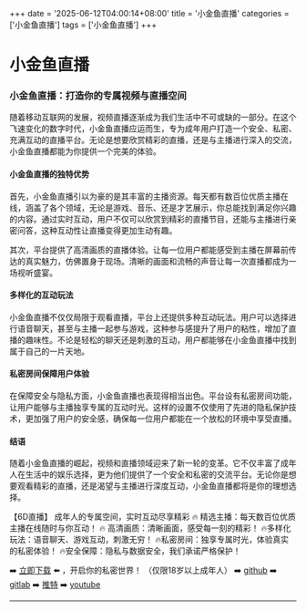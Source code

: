 +++
date = '2025-06-12T04:00:14+08:00'
title = '小金鱼直播'
categories = ['小金鱼直播']
tags = ['小金鱼直播']
+++

# 小金鱼直播

### 小金鱼直播：打造你的专属视频与直播空间

随着移动互联网的发展，视频直播逐渐成为我们生活中不可或缺的一部分。在这个飞速变化的数字时代，小金鱼直播应运而生，专为成年用户打造一个安全、私密、充满互动的直播平台。无论是想要欣赏精彩的直播，还是与主播进行深入的交流，小金鱼直播都能为你提供一个完美的体验。

#### 小金鱼直播的独特优势

首先，小金鱼直播引以为豪的是其丰富的主播资源。每天都有数百位优质主播在线，涵盖了各个领域，无论是游戏、音乐、还是才艺展示，你总能找到满足你兴趣的内容。通过实时互动，用户不仅可以欣赏到精彩的直播节目，还能与主播进行亲密问答，这种互动性让直播变得更加生动有趣。

其次，平台提供了高清画质的直播体验。让每一位用户都能感受到主播在屏幕前传达的真实魅力，仿佛置身于现场。清晰的画面和流畅的声音让每一次直播都成为一场视听盛宴。

#### 多样化的互动玩法

小金鱼直播不仅仅局限于观看直播，平台上还提供多种互动玩法。用户可以选择进行语音聊天，甚至与主播一起参与游戏，这种参与感提升了用户的粘性，增加了直播的趣味性。不论是轻松的聊天还是刺激的互动，用户都能够在小金鱼直播中找到属于自己的一片天地。

#### 私密房间保障用户体验

在保障安全与隐私方面，小金鱼直播也表现得相当出色。平台设有私密房间功能，让用户能够与主播独享专属的互动时光。这样的设置不仅使用了先进的隐私保护技术，更加强了用户的安全感，确保每一位用户都能在一个放松的环境中享受直播。

#### 结语

随着小金鱼直播的崛起，视频和直播领域迎来了新一轮的变革。它不仅丰富了成年人在生活中的娱乐选择，更为他们提供了一个安全和私密的交流平台。无论你是想要观看精彩的直播，还是渴望与主播进行深度互动，小金鱼直播都将是你的理想选择。

【6D直播】
成年人的专属空间，实时互动尽享精彩
🔥 精选主播：每天数百位优质主播在线随时与你互动！
🔥 高清画质：清晰画面，感受每一刻的精彩！
🔥多样化玩法：语音聊天、游戏互动，刺激无穷！
🔥私密房间：独享专属时光，体验真实的私密体验！
🔥安全保障：隐私与数据安全，我们承诺严格保护！

➡️ [立即下载](https://down123.s3.ap-east-1.amazonaws.com/down/down.html?channelCode=blog) ⬅️ ，开启你的私密世界！
（仅限18岁以上成年人）
➡️ [github](https://aldult-live.github.io/)
➡️ [gitlab](https://seo-09598d.gitlab.io/)
➡️ [推特](https://x.com/wegame33)
➡️ [youtube](https://www.youtube.com/@6Dlive)

---
